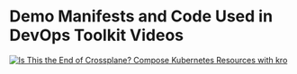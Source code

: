 # Demo Manifests and Code Used in DevOps Toolkit Videos

[![Is This the End of Crossplane? Compose Kubernetes Resources with kro](https://img.youtube.com/vi/8zQtpcxmdhs/0.jpg)](https://youtu.be/8zQtpcxmdhs)